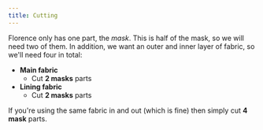 ```yaml
---
title: Cutting
---
```


Florence only has one part, the _mask_. This is half of the mask, so we will need two of them.
In addition, we want an outer and inner layer of fabric, so we'll need four in total:

-   **Main fabric**
    -   Cut **2 masks** parts
-   **Lining fabric**
    -   Cut **2 masks** parts

If you're using the same fabric in and out (which is fine) then simply cut **4 mask** parts.
